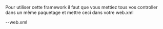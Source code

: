 Pour utiliser cette framework il faut que vous mettiez tous vos controller dans un même paquetage et mettre ceci dans votre web.xml

--web.xml
<!--
<?xml version="1.0" encoding="UTF-8"?>
<web-app xmlns="http://java.sun.com/xml/ns/j2ee"
    xmlns:xsi="http://www.w3.org/2001/XMLSchema-instance"
    xsi:schemaLocation="http://java.sun.com/xml/ns/j2ee
    http://java.sun.com/xml/ns/j2ee/web-app_2_4.xsd" version="2.4">
<display-name>Framework special</display-name> 
    <servlet>
        <servlet-name>FrontController</servlet-name> 
        <servlet-class>mg.itu.prom16.FrontController</servlet-class> 
        <init-param>
            <param-name>controllerPackage</param-name>
            <param-value>chemin.vers.votre.paquetage.des.controllers</param-value>
        </init-param>
    </servlet>
    <servlet-mapping>
        <servlet-name>FrontController</servlet-name>
        <url-pattern>/</url-pattern>
    </servlet-mapping>
</web-app>
-->